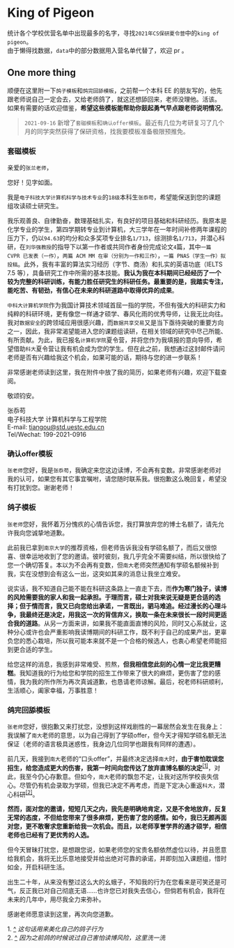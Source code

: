 # King of Pigeon
统计各个学校优营名单中出现最多的名字，寻找`2021年CS保研夏令营`中的`king of pigeon`。  
由于懒得找数据，`data`中的部分数据用入营名单代替了，欢迎 pr 。  

## One more thing
顺便在这里附一下`鸽子模板`和`鸽完回舔模板`，之前帮一个本科 EE 的朋友写的，他先跟老师说自己一定会去，又给老师鸽了，就这还想舔回来，老师没理他。活该。  
如果有需要的话欢迎借鉴，**希望这些模板能帮助你鼓起勇气早点跟老师说明情况**。  
> `2021-09-16` 新增了`套磁模板`和`确认offer模板`。最近有几位为考研复习了几个月的同学突然获得了保研资格，找我要模板准备极限预推免。

### 套磁模板
亲爱的`张兰老师`，  

您好！见字如面。  

我是`电子科技大学计算机科学与技术专业`的`18级`本科生`张忝苟`，希望能保送到您的课题组攻读硕士研究生。  

我乐观善良、自律勤奋，数理基础扎实，有良好的项目基础和科研经历。我原本是化学专业的学生，第四学期转专业到计算机，大三学年在一年时间补修两年课程的压力下，仍以`94.63`的均分和众多奖项专业排名`1/713`，综测排名`1/713`，并潜心科研，在`刘华强教授`的指导下以第一作者或共同作者身份完成论文`4`篇，其中`一篇 CVPR 已发表（一作）`，`两篇 ACM MM 在审（分别为一作和三作）`，`一篇 PNAS（学生一作）拟投稿`。此外，我有丰富的算法实习经历（字节、商汤）和扎实的英语功底（IELTS 7.5 等），具备研究工作中所需的基本技能。**我认为我在本科期间已经经历了一个较为完整的科研训练，有能力胜任研究生的科研任务。最重要的是，我踏实专注，能吃苦、有韧劲，有信心在未来的科研道路中取得优异的成果**。  

`中科大计算机学院`作为我国计算技术领域首屈一指的学院，不但有强大的科研实力和纯粹的科研环境，更有像您一样通才硕学、春风化雨的优秀导师，让我无比向往。我对`数据安全`的跨领域应用很感兴趣，而`数据共享交易`又是当下亟待突破的重要方向之一，因此，我非常渴望能进入您的课题组读研，在相关领域的研究中尽己所能、有所贡献。为此，我已报名`计算机学院`夏令营，并将您作为我填报的意向导师，希望借助`科大`夏令营让我有机会成为您的学生。但在此之前，我想通过这封邮件请问老师是否有兴趣给我这个机会，如果可能的话，期待与您的进一步联系！  

非常感谢老师读到这里，我在附件中放了我的简历，如果老师有兴趣，欢迎下载查阅。  

敬颂钧安。  

张忝苟  
电子科技大学 计算机科学与工程学院  
E-mail: tiangou@std.uestc.edu.cn  
Tel/Wechat: 199-2021-0916  

### 确认offer模板
`张老师`您好，我是`张忝苟`，我确定来您这边读博，不会再有变数。非常感谢老师对我的认可，如果您有其它事宜嘱咐，请您随时联系我。很抱歉这么晚回复，希望没有打扰到您。谢谢老师！  

### 鸽子模板
`张老师`您好，我怀着万分愧疚的心情告诉您，我打算放弃您的博士名额了，请先允许我向您诚挚地道歉。  

此前我已拿到`南京大学`的推荐资格，但老师告诉我没有学硕名额了，而后又很惊喜、很幸运地收到了您的邀请。彼时彼刻，我几乎完全不需要纠结，所以很快给了您一个确切答复。本以为不会再有变数，但`南大`老师突然通知有学硕名额候补到我，实在没想到会有这么一出，这突如其来的消息让我坐立难安。  

说实话，我不知道自己能不能在科研这条路上一直走下去，而**作为寒门独子，读博的风险需要我的家人和我一起承担。于理而言，硕士对我来说无疑是更合适的选择；但于情而言，我又已向您给出承诺，一言既出，驷马难追。经过漫长的心理斗争，我最终还是决定，用我这一次的背信弃义，换取一条在未来很长一段时间更适合我的道路**。从另一方面来讲，如果我不能直面直博的风险，同时又心系就业，这种分心或许也会严重影响我读博期间的科研工作，既不利于自己的成果产出，更辜负您的悉心栽培，所以我可能本来就不是一个合格的候选人，也衷心希望老师能招到更合适的学生。  

给您这样的消息，我感到非常难受、煎熬，**但我相信您此刻的心情一定比我更糟糕**。我知道我的行为给您和学院的招生工作带来了很大的麻烦，更伤害了您的感情，我为我的所作所为再次真诚道歉，也恳请老师谅解。最后，祝老师科研顺利，生活顺心，阖家幸福，万事胜意！  

### 鸽完回舔模板
`张老师`您好，很抱歉又来打扰您，没想到这样戏剧性的一幕居然会发生在我身上：我误解了`南大`老师的意思，以为自己得到了学硕offer，但今天才得知学硕名额无法保证（老师的语言极具迷惑性，我身边几位同学也跟我有同样的遭遇）。  

前几天，我接到`南大`老师的“口头offer”，并最终决定选择`南大`时，**由于害怕耽误您招生，给您造成更大的伤害，我第一时间向您传达了放弃直博名额的决定**<sup id="a1">[[1]](#f1)</sup>，对此，我至今仍心存歉意。但如今，`南大`老师的飘忽不定，让我对这所学校丧失信心。尽管仍有机会录取为学硕，但我已决定不再考虑，而是下定决心重返`科大`，潜心科研<sup id="a2">[[2]](#f1)</sup>。  

**然而，面对您的邀请，短短几天之内，我先是明确地肯定，又是不舍地放弃，反复无常的态度，不但给您带来了很多麻烦，更伤害了您的感情。如今，我已无颜再面对您，更不敢奢求您重新给我一次机会。而且，以老师享誉学界的通才硕学，相信老师也已经有了更优秀的人选。**  

但今天冒昧打扰您，是想跟您说，如果老师您的宝贵名额依然虚位以待，并且愿意给我机会，我将无比乐意地接受并给出绝对可靠的承诺，并即刻加入课题组，惜时如金，开启科研生活。  

出生二十年，从来没有整过这么大的幺蛾子，不知我的行为在您看来是可笑还是可气，反正我已对自己彻底无语……也许您已对我失去信心，但倘若有机会，我将在未来的几年中，用尽我全力来弥补。  

感谢老师愿意读到这里，再次向您道歉。  

<span id="f1">1. [^](#a1)</span> *这句话用来美化自己的鸽子行为*  
<span id="f2">2. [^](#a2)</span> *因为之前鸽的时候说过自己害怕读博风险，这里洗一洗*
